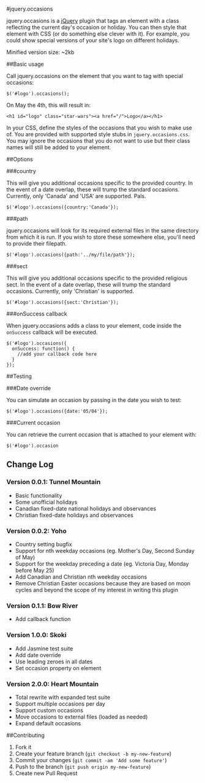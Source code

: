 #jquery.occasions

jquery.occasions is a [jQuery](http://www.jquery.com/) plugin that tags an element with a class reflecting the current day's occasion or holiday. You can then style that element with CSS (or do something else clever with it). For example, you could show special versions of your site's logo on different holidays.

Minified version size: ~2kb

##Basic usage

Call jquery.occasions on the element that you want to tag with special occasions:

```
$('#logo').occasions();
```

On May the 4th, this will result in:

```
<h1 id="logo" class="star-wars"><a href="/">Logo</a></h1>
```

In your CSS, define the styles of the occasions that you wish to make use of. You are provided with supported style stubs in `jquery.occasions.css`. You may ignore the occasions that you do not want to use but their class names will still be added to your element.

##Options

###country

This will give you additional occasions specific to the provided country. In the event of a date overlap, these will trump the standard occasions. Currently, only 'Canada' and 'USA' are supported. Pals.

```
$('#logo').occasions({country:'Canada'});
```

###path

jquery.occasions will look for its required external files in the same directory from which it is run. If you wish to store these somewhere else, you'll need to provide their filepath.

```
$('#logo').occasions({path:'../my/file/path'});
```

###sect

This will give you additional occasions specific to the provided religious sect. In the event of a date overlap, these will trump the standard occasions. Currently, only 'Christian' is supported.

```
$('#logo').occasions({sect:'Christian'});
```

###onSuccess callback

When jquery.occasions adds a class to your element, code inside the `onSuccess` callback will be executed.

```
$('#logo').occasions({
  onSuccess: function() {
    //add your callback code here
  }
});
```

##Testing

###Date override

You can simulate an occasion by passing in the date you wish to test:

```
$('#logo').occasions({date:'05/04'});
```

###Current occasion

You can retrieve the current occasion that is attached to your element with:

```
$('#logo').occasion
```

## Change Log

### Version 0.0.1: Tunnel Mountain

* Basic functionality
* Some unofficial holidays
* Canadian fixed-date national holidays and observances
* Christian fixed-date holidays and observances

### Version 0.0.2: Yoho

* Country setting bugfix
* Support for nth weekday occasions (eg. Mother's Day, Second Sunday of May)
* Support for the weekday preceding a date (eg. Victoria Day, Monday before May 25)
* Add Canadian and Christian nth weekday occasions
* Remove Christian Easter occasions because they are based on moon cycles and beyond the scope of my interest in writing this plugin

### Version 0.1.1: Bow River

* Add callback function

### Version 1.0.0: Skoki

* Add Jasmine test suite
* Add date override
* Use leading zeroes in all dates
* Set occasion property on element

### Version 2.0.0: Heart Mountain

* Total rewrite with expanded test suite
* Support multiple occasions per day
* Support custom occasions
* Move occasions to external files (loaded as needed)
* Expand default occasions

##Contributing

1. Fork it
2. Create your feature branch (`git checkout -b my-new-feature`)
3. Commit your changes (`git commit -am 'Add some feature'`)
4. Push to the branch (`git push origin my-new-feature`)
5. Create new Pull Request
